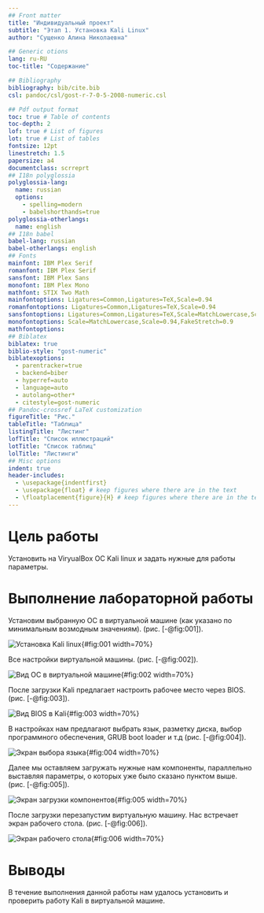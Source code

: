 ```yaml
---
## Front matter
title: "Индивидуальный проект"
subtitle: "Этап 1. Установка Kali Linux"
author: "Сущенко Алина Николаевна"

## Generic otions
lang: ru-RU
toc-title: "Содержание"

## Bibliography
bibliography: bib/cite.bib
csl: pandoc/csl/gost-r-7-0-5-2008-numeric.csl

## Pdf output format
toc: true # Table of contents
toc-depth: 2
lof: true # List of figures
lot: true # List of tables
fontsize: 12pt
linestretch: 1.5
papersize: a4
documentclass: scrreprt
## I18n polyglossia
polyglossia-lang:
  name: russian
  options:
	- spelling=modern
	- babelshorthands=true
polyglossia-otherlangs:
  name: english
## I18n babel
babel-lang: russian
babel-otherlangs: english
## Fonts
mainfont: IBM Plex Serif
romanfont: IBM Plex Serif
sansfont: IBM Plex Sans
monofont: IBM Plex Mono
mathfont: STIX Two Math
mainfontoptions: Ligatures=Common,Ligatures=TeX,Scale=0.94
romanfontoptions: Ligatures=Common,Ligatures=TeX,Scale=0.94
sansfontoptions: Ligatures=Common,Ligatures=TeX,Scale=MatchLowercase,Scale=0.94
monofontoptions: Scale=MatchLowercase,Scale=0.94,FakeStretch=0.9
mathfontoptions:
## Biblatex
biblatex: true
biblio-style: "gost-numeric"
biblatexoptions:
  - parentracker=true
  - backend=biber
  - hyperref=auto
  - language=auto
  - autolang=other*
  - citestyle=gost-numeric
## Pandoc-crossref LaTeX customization
figureTitle: "Рис."
tableTitle: "Таблица"
listingTitle: "Листинг"
lofTitle: "Список иллюстраций"
lotTitle: "Список таблиц"
lolTitle: "Листинги"
## Misc options
indent: true
header-includes:
  - \usepackage{indentfirst}
  - \usepackage{float} # keep figures where there are in the text
  - \floatplacement{figure}{H} # keep figures where there are in the text
---
```


# Цель работы

Установить на ViryualBox OC Kali linux и задать нужные для работы параметры.

# Выполнение лабораторной работы

Установим выбранную ОС в виртуальной машине (как указано по минимальным возмодным значениям). (рис. [-@fig:001]).

![Установка Kali linux](2kurs/report/image/11.png){#fig:001 width=70%}

Все настройки виртуальной машины. (рис. [-@fig:002]).

![Вид ОС в виртуальной машине](/2kurs/report/image/12.png){#fig:002 width=70%}

После загрузки Kali предлагает настроить рабочее место через BIOS. (рис. [-@fig:003]).

![Вид BIOS в Kali](2kurs/report/image/13.png){#fig:003 width=70%}

В настройках нам предлагают выбрать язык, разметку диска, выбор программного обеспечения, GRUB boot loader и т.д (рис. [-@fig:004]).

![Экран выбора языка ](2kurs/report/image/4.png){#fig:004 width=70%}

Далее мы оставляем загружать нужные нам компоненты, параллельно выставляя параметры, о которых уже было сказано пунктом выше. (рис. [-@fig:005]).

![Экран загрузки компонентов](2kurs/report/image/5.png){#fig:005 width=70%}

После загрузки перезапустим виртуальную машину. Нас встречает экран рабочего стола. (рис. [-@fig:006]).

![Экран рабочего стола](2kurs/report/image/6.png){#fig:006 width=70%}

# Выводы

В течение выполнения данной работы нам удалось установить и проверить работу Kali в виртуальной машине.
